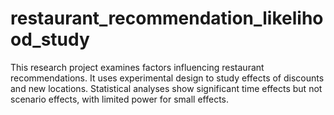 # restaurant_recommendation_likelihood_study
 This research project examines factors influencing restaurant recommendations. It uses experimental design to study effects of discounts and new locations. Statistical analyses show significant time effects but not scenario effects, with limited power for small effects. 
